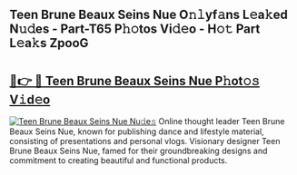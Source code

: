 ## Teen Brune Beaux Seins Nue O𝚗𝚕yf𝚊ns L𝚎a𝚔ed N𝚞𝚍es - Part-T65 P𝚑𝚘tos Vi𝚍𝚎o - H𝚘𝚝 Part L𝚎a𝚔s ZpooG

# <h2><a href="http://kfcz6l.oniu.top/?m=Teen+Brune+Beaux+Seins+Nue">🔗👉 🔴 Teen Brune Beaux Seins Nue P𝚑ot𝚘𝚜 V𝚒d𝚎o</a></h2>

[![Teen Brune Beaux Seins Nue Nu𝚍e𝚜](https://i.imgur.com/0qMVB7G.gif)](http://kfcz6l.oniu.top/?m=Teen+Brune+Beaux+Seins+Nue)
Online thought leader Teen Brune Beaux Seins Nue, known for publishing dance and lifestyle material, consisting of presentations and personal vlogs. Visionary designer Teen Brune Beaux Seins Nue, famed for their groundbreaking designs and commitment to creating beautiful and functional products.  
